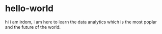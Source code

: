 # hello-world
hi i am irdom, i am here to learn the data analytics which is the most poplar and the future of the world.
